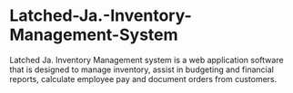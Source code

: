 # Latched-Ja.-Inventory-Management-System
Latched Ja. Inventory Management system is a web application software that is designed to manage inventory, assist in budgeting and financial reports, calculate employee pay and document orders from customers.
